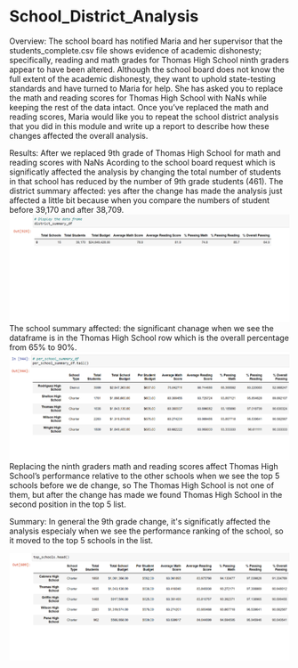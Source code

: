 # School_District_Analysis

Overview:
    The school board has notified Maria and her supervisor that the students_complete.csv file shows evidence of academic dishonesty; specifically, reading and math grades for Thomas High School ninth graders appear to have been altered. Although the school board does not know the full extent of the academic dishonesty, they want to uphold state-testing standards and have turned to Maria for help. She has asked you to replace the math and reading scores for Thomas High School with NaNs while keeping the rest of the data intact. Once you’ve replaced the math and reading scores, Maria would like you to repeat the school district analysis that you did in this module and write up a report to describe how these changes affected the overall analysis.

Results:
    After we replaced 9th grade of Thomas High School for math and reading scores with NaNs Acording to the school board request which is significatly affected the         analysis by changing the total number of students in that school has reduced by the number of 9th grade students (461).
        The district summary affected: yes after the change has made the analysis just affected a little bit because when you compare the numbers of student before             39,170 and after 38,709.
        ![](https://github.com/sedigh-etoumi/School_District_Analysis/blob/main/Distict_Summary.png)
        The school summary affected: the significant chanage when we see the dataframe is in the Thomas High School row which is the 
        overall percentage from 65% to 90%.
        ![](https://github.com/sedigh-etoumi/School_District_Analysis/blob/main/per_school_summary.png)
        Replacing the ninth graders math and reading scores affect Thomas High School’s performance relative to the other schools
        when we see the top 5 schools before we de change, so The Thomas High School is not one of them, but after the change 
        has made we found Thomas High School in the second position in the top 5 list.   

Summary: In general the 9th grade change, it's significatly affected the analysis especialy when we see the performance ranking of the school, so it moved to the top 5 schools in the list.

![](https://github.com/sedigh-etoumi/School_District_Analysis/blob/main/top_schools.png)
